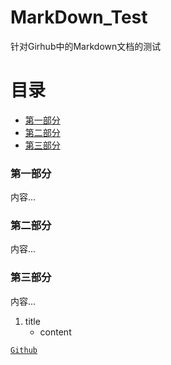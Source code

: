 # MarkDown_Test
针对Girhub中的Markdown文档的测试

# 目录
- [第一部分](#第一部分)
- [第二部分](#第二部分)
- [第三部分](#第三部分)

### 第一部分
内容...

### 第二部分
内容...

### 第三部分
内容...

1. title
   - content

[`Github`](https://github.com)
